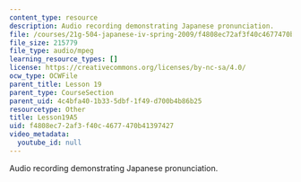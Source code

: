 ```yaml
---
content_type: resource
description: Audio recording demonstrating Japanese pronunciation.
file: /courses/21g-504-japanese-iv-spring-2009/f4808ec72af3f40c4677470b41397427_Lesson19A5.mp3
file_size: 215779
file_type: audio/mpeg
learning_resource_types: []
license: https://creativecommons.org/licenses/by-nc-sa/4.0/
ocw_type: OCWFile
parent_title: Lesson 19
parent_type: CourseSection
parent_uid: 4c4bfa40-1b33-5dbf-1f49-d700b4b86b25
resourcetype: Other
title: Lesson19A5
uid: f4808ec7-2af3-f40c-4677-470b41397427
video_metadata:
  youtube_id: null
---
```

Audio recording demonstrating Japanese pronunciation.